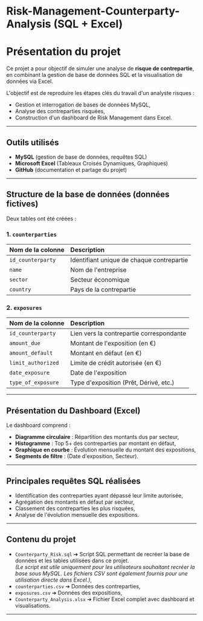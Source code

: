 # Risk-Management-Counterparty-Analysis (SQL + Excel)

# Présentation du projet

Ce projet a pour objectif de simuler une analyse de **risque de contrepartie**, en combinant la gestion de base de données SQL et la visualisation de données via Excel.

L'objectif est de reproduire les étapes clés du travail d'un analyste risques :
- Gestion et interrogation de bases de données MySQL,
- Analyse des contreparties risquées,
- Construction d'un dashboard de Risk Management dans Excel.

---

## Outils utilisés

- **MySQL** (gestion de base de données, requêtes SQL)
- **Microsoft Excel** (Tableaux Croisés Dynamiques, Graphiques)
- **GitHub** (documentation et partage du projet)

---

## Structure de la base de données (données fictives)

Deux tables ont été créées :

### 1. `counterparties`
| Nom de la colonne | Description |
|:------------------|:------------|
| `id_counterparty` | Identifiant unique de chaque contrepartie |
| `name` | Nom de l'entreprise |
| `sector` | Secteur économique |
| `country` | Pays de la contrepartie |

### 2. `exposures`
| Nom de la colonne | Description |
|:------------------|:------------|
| `id_counterparty` | Lien vers la contrepartie correspondante |
| `amount_due` | Montant de l'exposition (en €) |
| `amount_default` | Montant en défaut (en €) |
| `limit_authorized` | Limite de crédit autorisée (en €) |
| `date_exposure` | Date de l'exposition |
| `type_of_exposure` | Type d'exposition (Prêt, Dérivé, etc.) |


---

## Présentation du Dashboard (Excel)

Le dashboard comprend :
- **Diagramme circulaire** : Répartition des montants dus par secteur,
- **Histogramme** : Top 5+ des contreparties par montant en défaut,
- **Graphique en courbe** : Évolution mensuelle du montant des expositions,
- **Segments de filtre** : (Date d'exposition, Secteur).

---

## Principales requêtes SQL réalisées

- Identification des contreparties ayant dépassé leur limite autorisée,
- Agrégation des montants en défaut par secteur,
- Classement des contreparties les plus risquées,
- Analyse de l'évolution mensuelle des expositions.

---

## Contenu du projet

- `Counterparty_Risk.sql` ➔ Script SQL permettant de recréer la base de données et les tables utilisées dans ce projet.  
*(Le script est utile uniquement pour les utilisateurs souhaitant recréer la base sous MySQL. Les fichiers CSV sont également fournis pour une utilisation directe dans Excel.)*,
- `counterparties.csv` ➔ Données des contreparties,
- `exposures.csv` ➔ Données des expositions,
- `Counterparty_Analysis.xlsx` ➔ Fichier Excel complet avec dashboard et visualisations.

---
